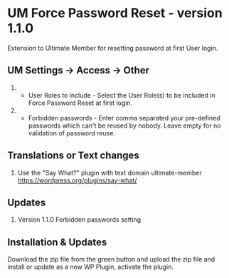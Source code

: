 # UM Force Password Reset - version 1.1.0
Extension to Ultimate Member for resetting password at first User login.

## UM Settings -> Access -> Other
1. * User Roles to include - Select the User Role(s) to be included in Force Password Reset at first login.
2. * Forbidden passwords - Enter comma separated your pre-defined passwords which can't be reused by nobody. Leave empty for no validation of password reuse.

## Translations or Text changes
1. Use the "Say What?" plugin with text domain ultimate-member https://wordpress.org/plugins/say-what/

## Updates
1. Version 1.1.0 Forbidden passwords setting

## Installation & Updates
Download the zip file from the green button and upload the zip file and install or update as a new WP Plugin, activate the plugin.

